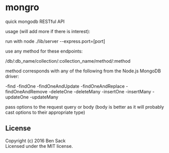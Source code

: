 # mongro

quick mongodb RESTful API

usage (will add more if there is interest):

run with node ./lib/server --express.port=[port]

use any method for these endpoints:

/db/:db_name/collection/:collection_name/method/:method

method corresponds with any of the following from the Node.js MongoDB driver:

-find
-findOne
-findOneAndUpdate
-findOneAndReplace
-findOneAndRemove
-deleteOne
-deleteMany
-insertOne
-insertMany
-updateOne
-updateMany

pass options to the request query or body (body is better as it will probably cast options to their appropriate type)

## License
Copyright (c) 2016 Ben Sack  
Licensed under the MIT license.
